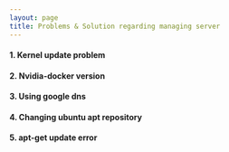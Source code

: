 ```yaml
---
layout: page
title: Problems & Solution regarding managing server
---
```


#### 1. Kernel update problem

#### 2. Nvidia-docker version

#### 3. Using google dns

#### 4. Changing ubuntu apt repository

#### 5. apt-get update error


